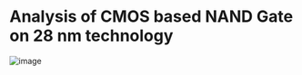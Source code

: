 # Analysis of CMOS based NAND Gate on 28 nm technology
![image](https://user-images.githubusercontent.com/76390138/155895413-cf45866c-db03-425c-864e-ffe9f65f342e.png)
